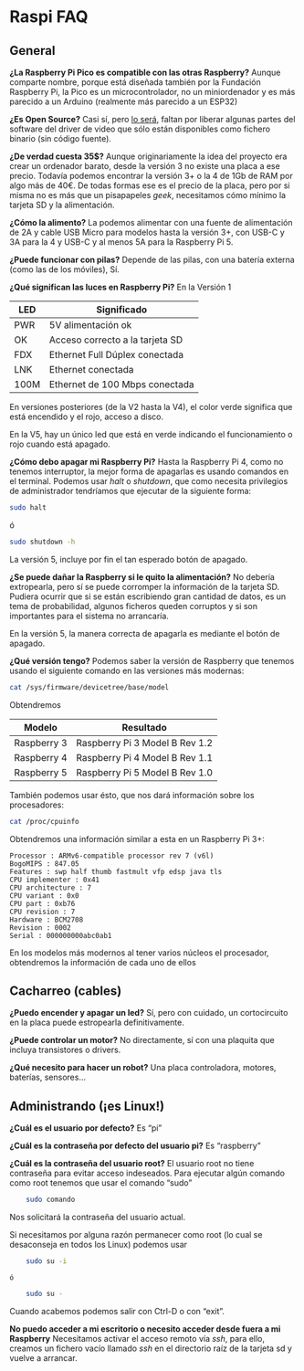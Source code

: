 # Raspi FAQ

## General

**¿La Raspberry Pi Pico es compatible con las otras Raspberry?** Aunque comparte nombre, porque está diseñada también por la Fundación Raspberry Pi, la Pico es un microcontrolador, no un miniordenador y es más parecido a un Arduino (realmente más parecido a un ESP32)

**¿Es Open Source?** Casi sí, pero [lo será](http://hackaday.com/2017/01/14/blob-less-raspberry-pi-linux-is-a-step-closer/), faltan por liberar algunas partes del software del driver de video que sólo están disponibles como fichero binario (sin código fuente).

**¿De verdad cuesta 35$?** Aunque originariamente la idea del proyecto era crear un ordenador barato, desde la versión 3 no existe una placa a ese precio. Todavía podemos encontrar la versión 3+ o la 4 de 1Gb de RAM por algo más de 40€. De todas formas ese es el precio de la placa, pero por si misma no es más que un pisapapeles _geek_, necesitamos cómo mínimo la tarjeta SD y la alimentación.

**¿Cómo la alimento?** La podemos alimentar con una fuente de alimentación de 2A y cable USB Micro para modelos hasta la versión 3+,  con USB-C y 3A para la 4 y USB-C y al menos 5A para la Raspberry Pi 5.

**¿Puede funcionar con pilas?** Depende de las pilas, con una batería externa (como las de los móviles), Sí.

**¿Qué significan las luces en Raspberry Pi?** En la Versión 1

| LED  | Significado                     |
| ---- | ------------------------------- |
| PWR  | 5V alimentación ok              |
| OK   | Acceso correcto a la tarjeta SD |
| FDX  | Ethernet Full Dúplex conectada  |
| LNK  | Ethernet conectada              |
| 100M | Ethernet de 100 Mbps conectada  |

En versiones posteriores (de la V2 hasta la V4), el color verde significa que está encendido y el rojo, acceso a disco.
  
En la V5, hay un único led que está en verde indicando el funcionamiento o rojo cuando está apagado.

**¿Cómo debo apagar mi Raspberry Pi?** Hasta la Raspberry Pi 4, como no tenemos interruptor, la mejor forma de apagarlas es usando comandos en el terminal. Podemos usar  _halt_  o _shutdown_, que como necesita privilegios de  administrador  tendríamos que ejecutar de la siguiente forma:

```sh	
sudo halt
```
ó

```sh	
sudo shutdown -h
```

La versión 5, incluye por fin el tan esperado botón de apagado.
	
**¿Se puede dañar la Raspberry si le quito la alimentación?**  No debería extropearla, pero sí se puede corromper la información de la tarjeta SD. Pudiera ocurrir que si se están escribiendo gran cantidad de  datos, es un tema de probabilidad, algunos ficheros queden corruptos y si son importantes para el sistema no arrancaría.

En la versión 5, la manera correcta de apagarla es mediante el botón de apagado.

**¿Qué versión tengo?**  Podemos saber la versión de Raspberry que tenemos usando el siguiente comando en las versiones más modernas:

```sh
cat /sys/firmware/devicetree/base/model 
```
Obtendremos 
	 
|Modelo|Resultado|
|---|---|
|Raspberry 3|Raspberry Pi 3 Model B Rev 1.2|
|Raspberry 4|Raspberry Pi 4 Model B Rev 1.1
|Raspberry 5|Raspberry Pi 5 Model B Rev 1.0

También podemos usar ésto, que nos dará información sobre los procesadores:

```sh
cat /proc/cpuinfo 
```

Obtendremos una información similar a esta en un Raspberry Pi 3+:

	Processor : ARMv6-compatible processor rev 7 (v6l)
	BogoMIPS : 847.05
	Features : swp half thumb fastmult vfp edsp java tls
	CPU implementer : 0x41
	CPU architecture : 7
	CPU variant : 0x0
	CPU part : 0xb76
	CPU revision : 7
	Hardware : BCM2708
	Revision : 0002
	Serial : 000000000abc0ab1
			
  En los modelos más modernos al tener varios núcleos el procesador, obtendremos la información de cada uno de ellos


## Cacharreo (cables)

**¿Puedo encender y apagar un led?**  Sí, pero con cuidado, un cortocircuito en la placa puede estropearla definitivamente.

**¿Puede controlar un motor?**  No directamente, sí con una plaquita que incluya transistores o drivers.

**¿Qué necesito para hacer un robot?** Una placa controladora, motores, baterías, sensores...


## Administrando (¡es Linux!)

**¿Cuál es el usuario por defecto?**  Es “pi”

**¿Cuál es la contraseña por defecto del usuario pi?**  Es “raspberry”

**¿Cuál es la contraseña del usuario root?** El usuario root no tiene contraseña para evitar acceso indeseados. Para ejecutar algún comando como root tenemos que usar el comando “sudo”
	
``` sh
	sudo comando
``` 

Nos solicitará la contraseña del usuario actual.
	
Si necesitamos por alguna razón permanecer como root (lo cual se desaconseja en todos los Linux) podemos usar

```sh
	sudo su -i
```

	ó

```sh
	sudo su -
``` 
Cuando acabemos podemos salir con Ctrl-D o con “exit”.

**No puedo acceder a mi escritorio o necesito acceder desde fuera a mi Raspberry** Necesitamos activar el acceso remoto vía _ssh_, para ello, creamos un fichero vacío llamado *ssh* en el directorio raíz de la tarjeta sd y vuelve a arrancar.
